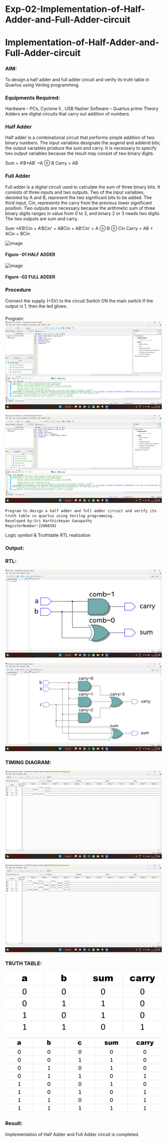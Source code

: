 # Exp-02-Implementation-of-Half-Adder-and-Full-Adder-circuit

# Implementation-of-Half-Adder-and-Full-Adder-circuit
### AIM:
To design a half adder and full adder circuit and verify its truth table in Quartus using Verilog programming.

### Equipments Required:
Hardware – PCs, Cyclone II , USB flasher
Software – Quartus prime
Theory
Adders are digital circuits that carry out addition of numbers.

### Half Adder
Half adder is a combinational circuit that performs simple addition of two binary numbers. The input variables designate the augend and addend bits; the output variables produce the sum and carry. It is necessary to specify two output variables because the result may consist of two binary digits.

Sum = A’B+AB’ =A ⊕ B Carry = AB

### Full Adder
Full adder is a digital circuit used to calculate the sum of three binary bits. It consists of three inputs and two outputs. Two of the input variables, denoted by A and B, represent the two significant bits to be added. The third input, Cin, represents the carry from the previous lower significant position. Two outputs are necessary because the arithmetic sum of three binary digits ranges in value from 0 to 3, and binary 2 or 3 needs two digits. The two outputs are sum and carry.

Sum =A’B’Cin + A’BCin’ + ABCin + AB’Cin’ = A ⊕ B ⊕ Cin Carry = AB + ACin + BCin

 ![image](https://user-images.githubusercontent.com/36288975/163552156-a13e5a56-c638-4110-97d9-8896907c8d25.png)

#### Figure -01 HALF ADDER 


![image](https://user-images.githubusercontent.com/36288975/163552057-b3547877-6d07-45b4-b7e0-bcfebfad9e1d.png)

#### Figure -02 FULL ADDER 

### Procedure

Connect the supply (+5V) to the circuit
Switch ON the main switch
If the output is 1, then the led glows.
### 
Program:
![OUTPUT](./halfaddprojectDE/program.png)

![OUTPUT](./fulladd%20project%20DE/pro.png)
```
Program to design a half adder and full adder circuit and verify its truth table in quartus using Verilog programming.
Developed by:Sri Karthickeyan Ganapathy  
RegisterNumber:22008592
```
Logic symbol & Truthtable
RTL realization

### Output:

### RTL:
![RTL](./halfaddprojectDE/RTLimage.png)

![RTL](./fulladd%20project%20DE/rtl.png)

### TIMING DIAGRAM:
![TIMING DIAGRAM](./halfaddprojectDE/timingdiagram.png)

![TIMING DIAGRAM](./fulladd%20project%20DE/td.png)

### TRUTH TABLE:
![TRUTH TABLE](./halfaddprojectDE/Truthtable.png)

![TRUTH TABLE](./fulladd%20project%20DE/tt.png)

### Result:

Implementation of Half Adder and Full Adder circuit is completed.